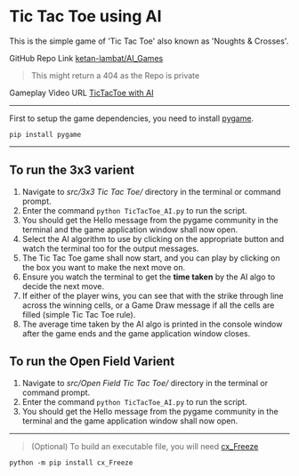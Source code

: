 # **Tic Tac Toe using AI**

This is the simple game of 'Tic Tac Toe' also known as 'Noughts & Crosses'.

 GitHub Repo Link [ketan-lambat/AI_Games](https://github.com/ketan-lambat/AI_Games "ketan-lambat/AI_Games")
>  This might return a 404 as the Repo is private

Gameplay Video URL [TicTacToe with AI](http://youtube.com "TicTacToe with AI")

------------


First to setup the game dependencies, you need to install [pygame](https://www.pygame.org/docs/ "pygame").

`
pip install pygame
`

------------



## To run the 3x3 varient
1.  Navigate to *src/3x3 Tic Tac Toe/*  directory in the terminal or command prompt.
2.  Enter the command 
`
 python TicTacToe_AI.py
` to run the script.
3. You should get the Hello message from the pygame community in the terminal and the game application window shall now open.
4. Select the AI algorithm to use by clicking on the appropriate button and watch the terminal too for the output messages.
5. The Tic Tac Toe game shall now start, and you can play by clicking on the box you want to make the next move on.
6. Ensure you watch the terminal to get the **time taken** by the AI algo to decide the next move.
7. If either of the player wins, you can see that with the strike through line across the winning cells, or a Game Draw message if all the cells are filled (simple Tic Tac Toe rule).
8. The average time taken by the AI algo is printed in the console window after the game ends and the game application window closes.


## To run the Open Field Varient
1.  Navigate to *src/Open Field Tic Tac Toe/*  directory in the terminal or command prompt.
2.  Enter the command 
`
 python TicTacToe_AI.py
` to run the script.
3. You should get the Hello message from the pygame community in the terminal and the game application window shall now open.


-----

> (Optional) To build an executable file, you will need [cx_Freeze](https://anthony-tuininga.github.io/cx_Freeze/ "cx_Freeze")

`
python -m pip install cx_Freeze
`